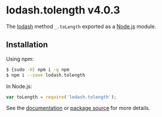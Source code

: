 # lodash.tolength v4.0.3

The [lodash](https://lodash.com/) method `_.toLength` exported as a [Node.js](https://nodejs.org/) module.

## Installation

Using npm:
```bash
$ {sudo -H} npm i -g npm
$ npm i --save lodash.tolength
```

In Node.js:
```js
var toLength = require('lodash.tolength');
```

See the [documentation](https://lodash.com/docs#toLength) or [package source](https://github.com/lodash/lodash/blob/4.0.3-npm-packages/lodash.tolength) for more details.
